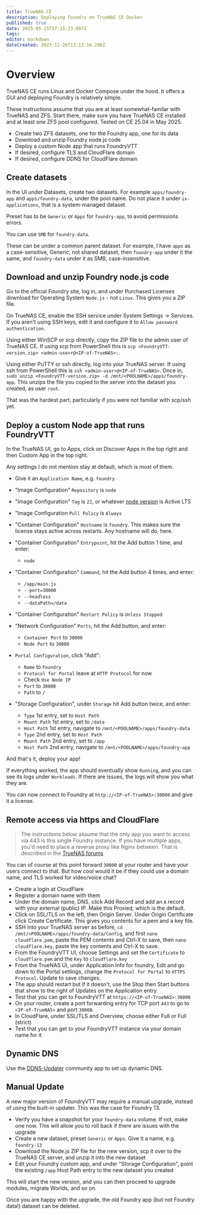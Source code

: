 ```yaml
---
title: TrueNAS CE
description: Deploying Foundry on TrueNAS CE Docker
published: true
date: 2025-05-15T17:15:23.697Z
tags: 
editor: markdown
dateCreated: 2023-11-26T13:13:16.296Z
---
```


# Overview

TrueNAS CE runs Linux and Docker Compose under the hood. It offers a GUI and deploying Foundry is relatively simple.

These instructions assume that you are at least somewhat-familar with TrueNAS and ZFS. Start there, make sure you have TrueNAS CE installed and at least one ZFS pool configured. Tested on CE 25.04 in May 2025.

- Create two ZFS datasets, one for the Foundry app, one for its data
- Download and unzip Foundry node.js code
- Deploy a custom Node app that runs FoundryVTT
- If desired, configure TLS and CloudFlare domain
- If desired, configure DDNS for CloudFlare domain

## Create datasets

In the UI under Datasets, create two datasets. For example `apps/foundry-app` and `apps/foundry-data`, under the pool name. Do not place it under `ix-applications`, that is a system-managed dataset.

Preset has to be `Generic` or `Apps` for `foundry-app`, to avoid permissions errors.

You can use `SMB` for `foundry-data`.

These can be under a common parent dataset. For example, I have `apps` as a case-sensitive, Generic, not shared dataset, then `foundry-app` under it the same, and `foundry-data` under it as SMB, case-insensitive.

## Download and unzip Foundry node.js code

Go to the official Foundry site, log in, and under Purchased Licenses download for Operating System `Node.js` - not `Linux`. This gives you a ZIP file.

On TrueNAS CE, enable the SSH service under System Settings -> Services. If you aren't using SSH keys, edit it and configure it to `Allow password authentication`.

Using either WinSCP or scp directly, copy the ZIP file to the admin user of TrueNAS CE. If using scp from PowerShell this is `scp <FoundryVTT-version.zip> <admin-use>r@<IP-of-TrueNAS>:`.

Using either PuTTY or ssh directly, log into your TrueNAS server. If using ssh from PowerShell this is `ssh <admin-user>@<IP-of-TrueNAS>`. Once in, `sudo unzip <FoundryVTT-version.zip> -d /mnt/<POOLNAME>/apps/foundry-app`. This unzips the file you copied to the server into the dataset you created, as user `root`.

That was the hardest part, particularly if you were not familiar with scp/ssh yet.

## Deploy a custom Node app that runs FoundryVTT

In the TrueNAS UI, go to Apps, click on Discover Apps in the top right and then Custom App in the top right.

Any settings I do not mention stay at default, which is most of them.

- Give it an `Application Name`, e.g. `foundry`
- "Image Configuration" `Repository` is `node`
- "Image Configuration" `Tag` is `22`, or whatever [node version](https://nodejs.org/en/about/previous-releases) is Active LTS
- "Image Configuration `Pull Policy` is `Always`

- "Container Configuration" `Hostname` is `foundry`. This makes sure the license stays active across restarts. Any hostname will do, here.
- "Container Configuration" `Entrypoint`, hit the Add button 1 time, and enter:
  - `node`
- "Container Configuration" `Command`, hit the Add button 4 times, and enter:
	- `/app/main.js`
  - `--port=30000`
  - `--headless`
  - `--dataPath=/data`
- "Container Configuration" `Restart Policy` is `Unless Stopped`

- "Network Configuration" `Ports`, hit the Add button, and enter:
	- `Container Port` to `30000`
  - `Node Port` to `30000`

- `Portal Configuration`, click "Add":
  - `Name` to `Foundry`
  - `Protocol for Portal` leave at `HTTP Protocol` for now
  - Check `Use Node IP`
  - `Port` to `30000`
  - `Path` to `/`

- "Storage Configuration", under `Storage` hit Add button twice, and enter:
  - `Type` 1st entry, set to `Host Path`
  - `Mount Path` 1st entry, set to `/data`
  - `Host Path` 1st entry, navigate to `/mnt/<POOLNAME>/apps/foundry-data`
  - `Type` 2nd entry, set to `Host Path`
  - `Mount Path` 2nd entry, set to `/app`
  - `Host Path` 2nd entry, navigate to `/mnt/<POOLNAME>/apps/foundry-app`


And that's it, deploy your app!

If everything worked, the app should eventually show `Running`, and you can see its logs under `Workloads`. If there are issues, the logs will show you what they are.

You can now connect to Foundry at `http://<IP-of-TrueNAS>:30000` and give it a license.

## Remote access via https and CloudFlare

> The instructions below assume that the only app you want to access via 443 is this single Foundry instance. If you have multiple apps, you'd need to place a reverse proxy like Nginx between. That is described in the [TrueNAS forums](https://forums.truenas.com/t/nginx-proxy-manager-configuration-tips-especially-if-you-are-stuck-at-deploying/14653)

You can of course at this point forward `30000` at your router and have your users connect to that. But how cool would it be if they could use a domain name, and TLS worked for video/voice chat?

- Create a login at CloudFlare
- Register a domain name with them
- Under the domain name, DNS, click Add Record and add an `A` record with your external (public) IP. Make this Proxied, which is the default.
- Click on SSL/TLS on the left, then Origin Server. Under Origin Certificate click Create Certificate. This gives you contents for a pem and a key file. 
- SSH into your TrueNAS server as before, `cd /mnt/<POOLNAME>/apps/foundry-data/Config`, and first `nano cloudflare.pem`, paste the PEM contents and Ctrl-X to save, then `nano cloudflare.key`, paste the key contents and Ctrl-X to save.
- From the FoundryVTT UI, choose Settings and set the `Certificate` to `cloudflare.pem` and the `Key` to `cloudflare.key`
- From the TrueNAS UI, under Application Info for foundry, Edit and go down to the Portal settings, change the `Protocol for Portal` to `HTTPS Protocol`. Update to save changes.
- The app should restart but if it doesn't, use the Stop then Start buttons that show to the right of Updates on the Application entry
- Test that you can get to FoundryVTT at `https://<IP-of-TrueNAS>:30000`
- On your router, create a port forwarding entry for TCP port `443` to go to `<IP-of-TrueNAS>` and port `30000`.
- In CloudFlare, under SSL/TLS and Overview, choose either Full or Full (strict)
- Test that you can get to your FoundryVTT instance via your domain name for it

## Dynamic DNS

Use the [DDNS-Updater](https://www.truenas.com/docs/scale/scaletutorials/apps/communityapps/ddns-updater/) community app to set up dynamic DNS.

## Manual Update

A new major version of FoundryVTT may require a manual upgrade, instead of using the built-in updater. This was the case for Foundry 13.

- Verify you have a snapshot for your `foundry-data` volume. If not, make one now. This will allow you to roll back if there are issues with the upgrade
- Create a new dataset, preset `Generic` or `Apps`. Give it a name, e.g. `foundry-13`
- Download the Node.js ZIP file for the new version, scp it over to the TrueNAS CE server, and unzip it into the new dataset
- Edit your Foundry custom app, and under "Storage Configuration", point the existing `/app` Host Path entry to the new dataset you created

This will start the new version, and you can then proceed to upgrade modules, migrate Worlds, and so on.

Once you are happy with the upgrade, the old Foundry app (but not Foundry data!) dataset can be deleted.
